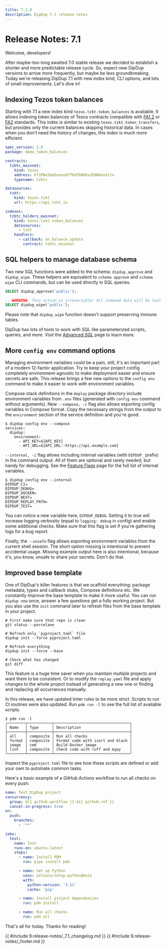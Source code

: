 ```yaml
---
title: 7.1.0
description: DipDup 7.1 release notes
---
```


# Release Notes: 7.1

Welcome, developers!

After maybe-too-long awaited 7.0 stable release we decided to establish a shorter and more predictable release cycle. So, expect new DipDup versions to arrive more frequently, but maybe be less groundbreaking. Today we're releasing DipDup 7.1 with new index kind, CLI options, and lots of small improvements. Let's dive in!

## Indexing Tezos token balances

Starting with 7.1 a new index kind `tezos.tzkt.token_balances` is available. It allows indexing token balances of Tezos contracts compatible with [FA1.2](https://gitlab.com/tzip/tzip/-/blob/master/proposals/tzip-7/README.md) or [FA2](https://gitlab.com/tzip/tzip/-/blob/master/proposals/tzip-12/tzip-12.md) standards. This index is similar to existing `tezos.tzkt.token_transfers`, but provides only the current balances skipping historical data. In cases when you don't need the history of changes, this index is much more efficient.

```yaml [dipdup.yaml]
spec_version: 2.0
package: demo_token_balances

contracts:
  tzbtc_mainnet:
    kind: tezos
    address: KT1PWx2mnDueood7fEmfbBDKx1D9BAnnXitn
    typename: tzbtc

datasources:
  tzkt:
    kind: tezos.tzkt
    url: https://api.tzkt.io

indexes:
  tzbtc_holders_mainnet:
    kind: tezos.tzkt.token_balances
    datasources:
      - tzkt
    handlers:
      - callback: on_balance_update
        contract: tzbtc_mainnet
```

## SQL helpers to manage database schema

Two new SQL functions were added to the schema: `dipdup_approve` and `dipdup_wipe`. These helpers are equivalent to `schema approve` and `schema wipe` CLI commands, but can be used directly in SQL queries.

```sql
SELECT dipdup_approve('public');

-- WARNING: This action is irreversible! All indexed data will be lost!
SELECT dipdup_wipe('public');
```

Please note that `dipdup_wipe` function doesn't support preserving immune tables.

DipDup has lots of tools to work with SQL like parameterized scripts, queries, and more. Visit the [Advanced SQL](../1.getting-started/5.database.md) page to learn more.

## More `config env` command options

Managing environment variables could be a pain, still, it's an important part of a modern 12-factor application. Try to keep your project config completely environment-agnostic to make deployment easier and ensure secrets are safe. This release brings a few new options to the `config env` command to make it easier to work with environment variables.

Compose stack definitions in the `deploy` package directory include environment variables from `.env` files (generated with `config env` command without arguments). New `--compose, -c` flag also allows exporting config variables in Compose format. Copy the necessary strings from the output to the `environment` section of the service definition and you're good.

```shell [Terminal]
$ dipdup config env --compose
services:
  dipdup:
    environment:
      - API_KEY=${API_KEY}
      - API_URL=${API_URL:-https://api.example.com}
```

`--internal, -i` flag allows including internal variables (with `DIPDUP_` prefix) in the command output. All of them are optional and rarely needed, but handy for debugging. See the [Feature Flags](../5.advanced/1.environment-variables.md) page for the full list of internal variables.

```shell [Terminal]
$ dipdup config env --internal
DIPDUP_CI=
DIPDUP_DEBUG=
DIPDUP_DOCKER=
DIPDUP_NEXT=
DIPDUP_REPLAY_PATH=
DIPDUP_TEST=
```

You can notice a new variable here, `DIPDUP_DEBUG`. Setting it to true will increase logging verbosity (equal to `logging: debug` in config) and enable some additional checks. Make sure that this flag is set if you're gathering logs for a bug report.

Finally, the `--unsafe` flag allows exporting environment variables from the current shell session. The short option missing is intentional to prevent accidental usage. Missing example output here is also intentional, because it's, you know, unsafe to share your secrets. Don't do that.

## Improved base template

One of DipDup's killer features is that we scaffold everything: package metadata, types and callback stubs, Compose definitions etc. We constantly improve the base template to make it more useful. You can run `dipdup new` once, answer a few questions get a fully working project. But you also use the `init` command later to refresh files from the base template in your project.

```shell [Terminal]
# First make sure that repo is clean
git status --porcelane

# Refresh only `pyproject.toml` file
dipdup init --force pyproject.toml

# Refresh everything
dipdup init --force --base

# Check what has changed
git diff
```

This feature is a huge time saver when you maintain multiple projects and want them to be consistent. Or to modify the `replay.yaml` file and apply changes to the whole project instead of generating a new one or finding and replacing all occurrences manually.

In this release, we have updated linter rules to be more strict. Scripts to run CI routines were also updated. Run `pdm run -l` to see the full list of available scripts.

```shell
$ pdm run -l
╭────────┬───────────┬──────────────────────────────────╮
│ Name   │ Type      │ Description                      │
├────────┼───────────┼──────────────────────────────────┤
│ all    │ composite │ Run all checks                   │
│ format │ composite │ Format code with isort and black │
│ image  │ cmd       │ Build Docker image               │
│ lint   │ composite │ Check code with ruff and mypy    │
╰────────┴───────────┴──────────────────────────────────╯
```

Inspect the `pyproject.toml` file to see how these scripts are defined or add your own to automate common tasks.

Here's a basic example of a GitHub Actions workflow to run all checks on every push:

```yaml [.github/workflows/test.yml]
name: Test DipDup project
concurrency:
  group: ${{ github.workflow }}-${{ github.ref }}
  cancel-in-progress: true
on:
  push:
    branches:
      - '**'

jobs:
  test:
    name: Test
    runs-on: ubuntu-latest
    steps:
      - name: Install PDM
        run: pipx install pdm

      - name: Set up Python
        uses: actions/setup-python@main
        with:
          python-version: '3.11'
          cache: 'pip'

      - name: Install project dependencies
        run: pdm install

      - name: Run all checks
        run: pdm all
```

That's all for today. Thanks for reading!

{{ #include 9.release-notes/_7.1_changelog.md }}
{{ #include 9.release-notes/_footer.md }}
